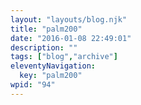 ```yaml
---
layout: "layouts/blog.njk"
title: "palm200"
date: "2016-01-08 22:49:01"
description: ""
tags: ["blog","archive"]
eleventyNavigation:
  key: "palm200"
wpid: "94"
---
```

